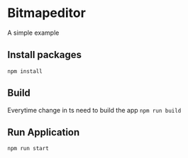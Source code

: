 # Bitmapeditor

A simple example

## Install packages
`npm install`

## Build
Everytime change in ts need to build the app
`npm run build`

## Run Application
`npm run start`